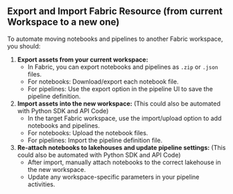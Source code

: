 

## Export and Import Fabric Resource (from current Workspace to a new one)

To automate moving notebooks and pipelines to another Fabric workspace, you should:

1. **Export assets from your current workspace:**
   - In Fabric, you can export notebooks and pipelines as `.zip` or `.json` files.
   - For notebooks: Download/export each notebook file.
   - For pipelines: Use the export option in the pipeline UI to save the pipeline definition.
2. **Import assets into the new workspace:**  (This could also be automated with Python SDK and API Code)
   - In the target Fabric workspace, use the import/upload option to add notebooks and pipelines.
   - For notebooks: Upload the notebook files.
   - For pipelines: Import the pipeline definition file.
3. **Re-attach notebooks to lakehouses and update pipeline settings:** (This could also be automated with Python SDK and API Code)
   - After import, manually attach notebooks to the correct lakehouse in the new workspace.
   - Update any workspace-specific parameters in your pipeline activities.